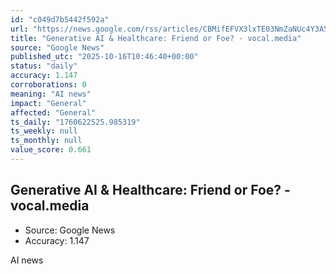 ```yaml
---
id: "c049d7b5442f592a"
url: "https://news.google.com/rss/articles/CBMifEFVX3lxTE03NmZaNUc4Y3A5VHZEblI3dmZlQVZOa2xVaW5kTjhpZm1scjVYT09VRkt0d3FGazAtRVVNSDc0SW9tSTdaY0NKdGt6eVFHSHBRdHdmbVl0RkJ5SVBseERKSm5VVmphdjdUNnBremhINXc1aWZDT0pHR1U2Q0c?oc=5"
title: "Generative AI & Healthcare: Friend or Foe? - vocal.media"
source: "Google News"
published_utc: "2025-10-16T10:46:40+00:00"
status: "daily"
accuracy: 1.147
corroborations: 0
meaning: "AI news"
impact: "General"
affected: "General"
ts_daily: "1760622525.985319"
ts_weekly: null
ts_monthly: null
value_score: 0.661
---
```

## Generative AI & Healthcare: Friend or Foe? - vocal.media

- Source: Google News
- Accuracy: 1.147

AI news
